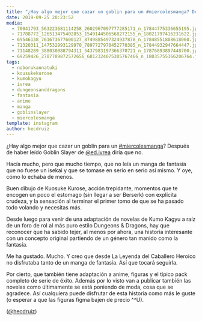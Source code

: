 ```yaml
---
title: "¿Hay algo mejor que cazar un goblin para un #miercolesmanga? Después de haber leído Goblin Slayer de @ed.ivrea diría que no"
date: 2019-09-25 20:23:52
media: 
  - 70041793_563223681114258_2602967097777285171_n_17844775336655195.jpg
  - 71788772_126513475402853_1549144506568272155_n_18021797416231622.jpg
  - 69546138_761673677600127_8749885497324937878_n_17848551808618060.jpg
  - 71320311_147532993129970_7897727970452770385_n_17844932947664447.jpg
  - 71148289_388030088794311_5437983197366370721_n_17876893897448700.jpg
  - 69259426_2707789872572656_6812324075305767466_n_18035755366206764.jpg
tags: 
  - noborukannatuki
  - kousukekurose
  - kumokagyu
  - ivrea
  - dungeonsanddragons
  - fantasia
  - anime
  - manga
  - goblinslayer
  - miercolesmanga
template: instagram
author: hecdruiz
---
```


¿Hay algo mejor que cazar un goblin para un [#miercolesmanga](/tags/miercolesmanga)? Después de haber leído Goblin Slayer de [@ed.ivrea](https://instagram.com/ed.ivrea) diría que no.


Hacía mucho, pero que mucho tiempo, que no leía un manga de fantasía que no fuese un isekai y que se tomase en serio en serio así mismo. Y oye, cómo lo echaba de menos.


Buen dibujo de Kuosuke Kurose, acción trepidante, momentos que te encogen un poco el estomago (sin llegar a ser Berserk) con explícita crudeza, y la sensación al terminar el primer tomo de que se ha pasado todo volando y necesitas más.


Desde luego para venir de una adaptación de novelas de Kumo Kagyu a raíz de un foro de rol al más puro estilo Dungeons & Dragons, hay que reconocer que ha sabido tejer, al menos por ahora, una historia interesante con un concepto original partiendo de un género tan manido como la fantasía.


Me ha gustado. Mucho. Y creo que desde La Leyenda del Caballero Heroico no disfrutaba tanto de un manga de fantasía. Así que tocará seguirla.


Por cierto, que también tiene adaptación a anime, figuras y el típico pack completo de serie de éxito. Además por lo visto van a publicar también las novelas como últimamente se está poniendo de moda, cosa que se agradece. Así cualquiera puede disfrutar de esta historia como más le guste (o esperar a que las figuras figma bajen de precio ^^U).


([@hecdruiz](https://instagram.com/hecdruiz))



